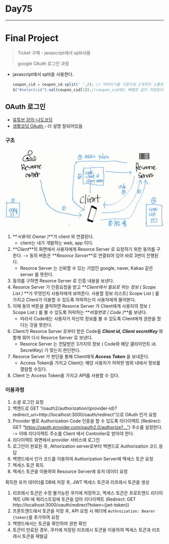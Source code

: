 # Day75

---

# Final Project

>Ticket 구매 - javascript에서 split사용 
>
>google OAuth 로그인 과정

- javascript에서 split을 사용한다. 

  ```javascript
  coupon_cid = coupon_id.split(' ',2); // 띄어쓰기를 기준으로 2개까지 스플릿 한다. 
  $("#selectcid").val(coupon_cid[1]);//coupon_cid에는 배열로 값이 저장된다. 따라서 index를 적어주면 split한 값을 꺼낼 수 있다. 
  ```

## OAuth 로그인 

- [유튜브 강의-나도코딩](https://opentutorials.org/course/2473/16571)
- [생활코딩 OAuth ](https://www.inflearn.com/course/web2-oauth2/unit/36283?tab=curriculum) - 더 설명 잘되어있음 


### 구조

<img src="../images/FinalProject/oauth구조.png">

1. **_사용자( Owner )_**가 client 와 연결된다.
   - client는 내가 개발하는 web, app 이다. 
2. **_Client_**의 화면에서 사용자에게 Resorce Server 로 요청하기 위한 동의를 구한다. -> 동의 버튼은 **_Resorce Server_**로 연결되어 있어 바로 3번이 진행된다. 
   - Resorce Server 는 신뢰할 수 있는 기업인 google, naver, Kakao 같은 server 를 뜻한다. 
3. 동의를 구하면 Resorce Server 로 인증 내용을 보낸다. 
4. Resorce Server 가 인증요청을 받고 **_Client에서 필요로 하는 정보 ( Scope List )_ **가 무엇인지 사용자에게 보여준다. 사용할 정보 리스트( Scope List ) 를 가지고 Client가 이용할 수 있도록 허락하는지 사용자에게 물어본다. 
5. 이때 동의 버튼을 클릭하면  Resorce Server 가 Client에게 사용자의 정보 ( Scope List ) 를 볼 수 있도록 허락하는  **_비밀번호 ( Code )_**를 보낸다. 
   - 따라서 Code에는 사용자가 자신의 정보를 볼 수 있도록 Client에게 권한을 줬다는 것을 뜻한다. 
6. Client가 Resorce Server 로부터 받은 Code를 **_Client id, Client secretKey_** 와 함께 묶어 다시 Resorce Server 로 보낸다. 
   - Resorce Server 는 전달받은 3가지의 정보 ( Code와 해당 클라이언트 id. SecretKey) 가 맞는지 판단한다.
7. Resorce Server 가 판단을 통해 Client에게 **_Access Token_** 을 보내준다. 
   - Access Token을 가지고 Client는 해당 사용자가 허락한 범위 내에서 정보를 열람할 수있다. 
8. Client 는 Access Token을 가지고 API를 사용할 수 있다. 



### 이용과정

1. 소셜 로그인 요청
2. 백엔드로 GET “/oauth2/authorization/{provider-id}?redirect_uri=http://localhost:3000/oauth/redirect”으로 OAuth 인가 요청
3. Provider 별로 Authorization Code 인증을 할 수 있도록 리다이렉트 (Redirect: GET “https://oauth.provider.com/oauth2.0/authorize?…”) 주소를 설정한다. -> 이때 리다이렉트 주소를 Client 에서 Controller로 받아야 한다. 
4. 리다이렉트 화면에서 provider 서비스에 로그인
5. 로그인이 완료된 후, Athorization server로부터 백엔드로 Authorization 코드 응답
6. 백엔드에서 인가 코드를 이용하여 Authorization Server에 엑세스 토큰 요청
7. 엑세스 토큰 획득
8. 엑세스 토큰을 이용하여 Resource Server에 유저 데이터 요청

획득한 유저 데이터를 DB에 저장 후, JWT 엑세스 토큰과 리프레시 토큰을 생성

1. 리프레시 토큰은 수정 불가능한 쿠키에 저장하고, 엑세스 토큰은 프로트엔드 리다이렉트 URI 에 쿼리스트링에 토큰을 담아 리다이렉트 (Redirect: GET http://localhost:3000/oauth/redirect?token={jwt-token})
2. 프론트엔드에서 토큰을 저장 후, API 요청 시 헤더에 `Authroization: Bearer {token}`을 추가하여 요청
3. 백엔드에서는 토큰을 확인하여 권한 확인
4. 토큰이 만료된 경우, 쿠키에 저장된 리프레시 토큰을 이용하여 엑세스 토큰과 리프레시 토큰을 재발급
